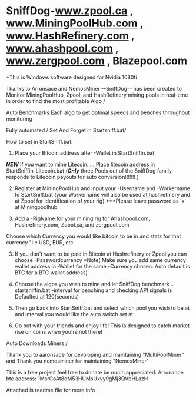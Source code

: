 # SniffDog-www.zpool.ca , www.MiningPoolHub.com , www.HashRefinery.com , www.ahashpool.com , www.zergpool.com , Blazepool.com

*This is Windows software designed for Nvidia 1080ti

Thanks to Arronsace and NemosMiner --SniffDog-- has been created to Monitor MiningPoolHub, Zpool, and HashRefinery mining pools in real-time in order to find the most profitable Algo /

Auto Benchmarks Each algo to get optimal speeds and benches throughout monitoring 

Fully automated / Set And Forget in Startsniff.bat/

How to set in StartSniff.bat:

1) Place your Bitcoin address after -Wallet in StartSniffin.bat

***NEW***  If you want to mine Litecoin......Place litecoin address in StartSniffin_Litecoin.bat (***Only*** three Pools out of the SniffDog family responds to Litecoin payouts for auto conversion!!!!!!! )

2) Register at MiningPoolHub and input your -Username and -Workername to StartSniff.bat (your Workername will also be used at hashrefinery and at Zpool for identification of your rig) ***Please leave password as 'x' at Miningpoolhub

3) Add a -RigName for your mining rig for Ahashpool.com, Hashrefinery.com, Zpool.ca, and zergpool.com

Choose which Currency you would like bitcoin to be in and stats for that currency "i.e USD, EUR, etc

3) If you don't want to be paid in Bitcoin at Hashrefinery or Zpool you can choose -Passwordcurrency *Note( Make sure you add same currency wallet address in -Wallet for the same -Currency chosen. Auto default is BTC for a BTC wallet address)

4) Choose the algos you wish to mine and let SniffDog benchmark... startsniffin.bat -interval for benching and checking API signals is Defaulted at 120(seconds) 

5) Then go back into StartSniff.bat and select which pool you wish to be at and interval you would like the auto switch set at

6) Go out with your friends and enjoy life! This is designed to catch market rise on coins when you're not there!

Auto Downloads Miners /   

Thank you to aaronsace for devoloping and maintaining "MultiPoolMiner" and Thank you nemosminer for maintaining "NemosMiner"

This is a free project feel free to donate be much appreciated. Arronance btc address: 1MsrCoAt8qM53HUMsUxvy9gMj3QVbHLazH

Attached is readme file for more info
